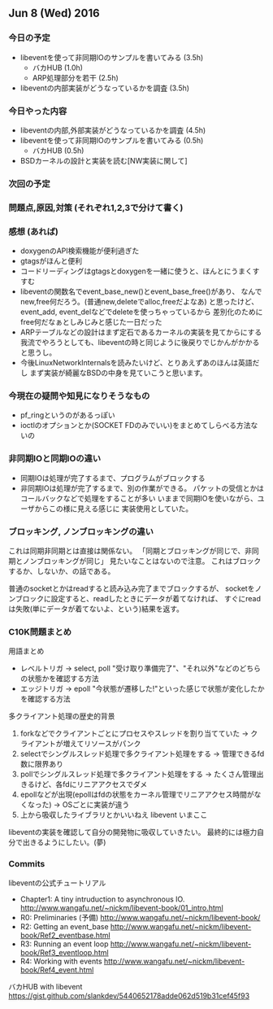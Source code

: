 

## Jun 8 (Wed) 2016

### 今日の予定

 - libeventを使って非同期IOのサンプルを書いてみる (3.5h)
     - バカHUB (1.0h)
     - ARP処理部分を若干 (2.5h)
 - libeventの内部実装がどうなっているかを調査 (3.5h)



### 今日やった内容

 - libeventの内部,外部実装がどうなっているかを調査 (4.5h)
 - libeventを使って非同期IOのサンプルを書いてみる (0.5h)
     - バカHUB (0.5h)
 - BSDカーネルの設計と実装を読む[NW実装に関して]
 


### 次回の予定
### 問題点,原因,対策 (それぞれ1,2,3で分けて書く)


### 感想 (あれば)

 - doxygenのAPI検索機能が便利過ぎた
 - gtagsがほんと便利
 - コードリーディングはgtagsとdoxygenを一緒に使うと、ほんとにうまくすすむ
 - libeventの関数名でevent_base_new()とevent_base_free()があり、
   なんでnew,free何だろう。(普通new,deleteでalloc,freeだよなあ)
   と思ったけど、event_add, event_delなどでdeleteを使っちゃっているから
   差別化のためにfree何だなぁとしみじみと感じた一日だった
 - ARPテーブルなどの設計はまず定石であるカーネルの実装を見てからにする
   我流でやろうとしても、libeventの時と同じように後戻りでじかんがかかると思うし。
 - 今後LinuxNetworkInternalsを読みたいけど、とりあえずあのほんは英語だし
   まず実装が綺麗なBSDの中身を見ていこうと思います。




### 今現在の疑問や知見になりそうなもの

 - pf_ringというのがあるっぽい
 - ioctlのオプションとか(SOCKET FDのみでいい)をまとめてしらべる方法ないの


### 非同期IOと同期IOの違い

 - 同期IOは処理が完了するまで、プログラムがブロックする
 - 非同期IOは処理が完了するまで、別の作業ができる。
   パケットの受信とかはコールバックなどで処理をすることが多い
   いままで同期IOを使いながら、ユーザからこの様に見える感じに
   実装使用としていた。


### ブロッキング, ノンブロッキングの違い

これは同期非同期とは直接は関係ない。
「同期とブロッキングが同じで、非同期とノンブロッキングが同じ」
見たいなことはないので注意。
これはブロックするか、しないか、の話である。

普通のsocketとかはreadすると読み込み完了までブロックするが、
socketをノンブロックに設定すると、readしたときにデータが着てなければ、
すぐにreadは失敗(単にデータが着てないよ、という)結果を返す。


### C10K問題まとめ

用語まとめ

 - レベルトリガ -> select, poll
   "受け取り準備完了"、"それ以外"などのどちらの状態かを確認する方法
 - エッジトリガ -> epoll
   "今状態が遷移した!"といった感じで状態が変化したかを確認する方法

多クライアント処理の歴史的背景
 
 1. forkなどでクライアントごとにプロセスやスレッドを割り当てていた -> クライアントが増えてリソースがパンク
 2. selectでシングルスレッド処理で多クライアント処理をする -> 管理できるfd数に限界あり
 3. pollでシングルスレッド処理で多クライアント処理をする -> たくさん管理出きるけど、各fdにリニアアクセスでダメ
 4. epollなどが出現(epollはfdの状態をカーネル管理でリニアアクセス時間がなくなった) -> OSごとに実装が違う
 5. 上から吸収したライブラリとかいいねえ libevent いまここ

libeventの実装を確認して自分の開発物に吸収していきたい。
最終的には極力自分で出きるようにしたい。(夢)


### Commits

libeventの公式チュートリアル
 - Chapter1: A tiny intruduction to asynchronous IO.
   http://www.wangafu.net/~nickm/libevent-book/01_intro.html
 - R0: Preliminaries (予備)
   http://www.wangafu.net/~nickm/libevent-book/
 - R2: Getting an event_base
   http://www.wangafu.net/~nickm/libevent-book/Ref2_eventbase.html
 - R3: Running an event loop
   http://www.wangafu.net/~nickm/libevent-book/Ref3_eventloop.html
 - R4: Working with events
   http://www.wangafu.net/~nickm/libevent-book/Ref4_event.html

バカHUB with libevent
https://gist.github.com/slankdev/5440652178adde062d519b31cef45f93




